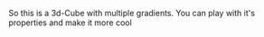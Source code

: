 So this is a 3d-Cube with multiple gradients.
You can play with it's properties and make it more cool


